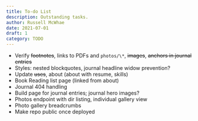 ```yaml
---
title: To-do List
description: Outstanding tasks.
author: Russell McWhae
date: 2021-07-01
draft: 1
category: TODO
---
```


-   Verify ~~footnotes~~, links to PDFs and `photos/\*`, ~~images~~, ~~anchors in journal entries~~
-   Styles: nested blockquotes, journal headline widow prevention?
-   Update ~~uses~~, about (about with resume, skills)
-   Book Reading list page (linked from about)
-   Journal 404 handling
-   Build <category> page for journal entries; journal hero images?
-   Photos endpoint with dir listing, individual gallery view
-   Photo gallery breadcrumbs
-   Make repo public once deployed
